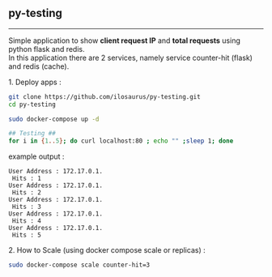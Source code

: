 ## py-testing
<hr>

Simple application to show **client request IP** and **total requests** using python flask and redis.  
In this application there are 2 services, namely service counter-hit (flask) and redis (cache).
  
1\. Deploy apps :  
```bash
git clone https://github.com/ilosaurus/py-testing.git
cd py-testing

sudo docker-compose up -d

## Testing ##
for i in {1..5}; do curl localhost:80 ; echo "" ;sleep 1; done
```
example output : 
```
User Address : 172.17.0.1.
 Hits : 1
User Address : 172.17.0.1.
 Hits : 2
User Address : 172.17.0.1.
 Hits : 3
User Address : 172.17.0.1.
 Hits : 4
User Address : 172.17.0.1.
 Hits : 5

```  

2\. How to Scale (using docker compose scale or replicas) :
```bash
sudo docker-compose scale counter-hit=3
```
